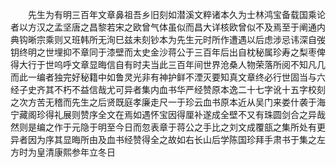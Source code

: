 <!-- { "loadSidebar": true } -->
　　先生为有明三百年文章鼻祖吾乡旧刻如潜溪文粹诸本久为士林鸿宝备载国乘论者以方汉之孟坚唐之昌黎若宋之欧曾气体虽似而昌大详核欧曾似不及焉至于阐通内典钩晰宗乘则又班韩所无洵巳兹未刻钞本为先生元时所作遭遇以后虑涉忌讳深自弢钥终明之世埋抑不章同于漆壁而太史金沙蒋公于三百年后出自枕秘属珍寿之梨枣俾得大行于世呜呼文章显晦信自有时夫当此三百年间世界沧桑人物荣落所阅不知凡几而此一编者独完好秘籍中如鲁灵光非有神护鲜不湮灭要知真文章终必行世固当与六经子史齐其不朽不益信哉尤可异者集内血书华严经赞原本逸二十七字讹十五字校刻之次方苦无稽而先生之后贤既庭孝廉走尺一于珍云血书原本近从吴门来娄什袭于海宁藏阁珍得礼展则赞序全文在焉如遇怀宝因得厘补遂成全壁不又有珠圆剑合之异哉然则是编之作于元隐于明至今日而忽表章于蒋公之手比之刘文成覆瓿之集所处有更异者因为序其显晦所由及血书经赞得全之故如右长山后学陈国珍拜手肃书于集之左方时为皇清康熙参年立冬日
